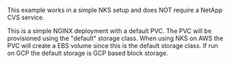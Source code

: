 This example works in a simple NKS setup and does NOT require a NetApp CVS service.

This is a simple NGINX deployment with a default PVC.
The PVC will be provisioned using the "default" storage class.  When using NKS on AWS
the PVC will create a EBS volume since this is the default storage class.  If run on 
GCP the default storage is GCP based block storage.


